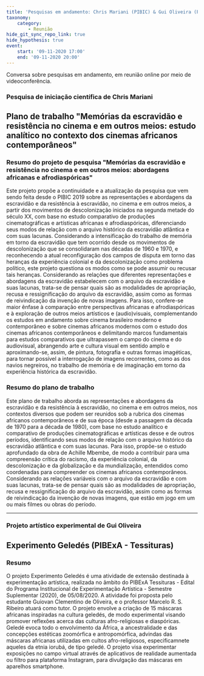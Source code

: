 ```yaml
---
title: 'Pesquisas em andamento: Chris Mariani (PIBIC) & Gui Oliveira (PIBExA)'
taxonomy:
    category:
        - Reunião
hide_git_sync_repo_link: true
hide_hypothesis: true
event:
    start: '09-11-2020 17:00'
    end: '09-11-2020 20:00'
---
```


Conversa sobre pesquisas em andamento, em reunião online por meio de videoconferência.

### Pesquisa de iniciação científica de Chris Mariani

## Plano de trabalho "Memórias da escravidão e resistência no cinema e em outros meios: estudo analítico no contexto dos cinemas africanos contemporâneos"

### Resumo do projeto de pesquisa "Memórias da escravidão e resistência no cinema e em outros meios: abordagens africanas e afrodiaspóricas"

Este projeto propõe a continuidade e a atualização da pesquisa que vem sendo feita desde o PIBIC 2019 sobre as representações e abordagens da escravidão e da resistência à escravidão, no cinema e em outros meios, a partir dos movimentos de descolonização iniciados na segunda metade do século XX, com base no estudo comparativo de produções cinematográficas e artísticas africanas e afrodiaspóricas, diferenciando seus modos de relação com o arquivo histórico da escravidão atlântica e com suas lacunas. Considerando a intensificação do trabalho de memória em torno da escravidão que tem ocorrido desde os movimentos de descolonização que se consolidaram nas décadas de 1960 e 1970, e reconhecendo a atual reconfiguração dos campos de disputa em torno das heranças da experiência colonial e da descolonização como problema político, este projeto questiona os modos como se pode assumir ou recusar tais heranças. Considerando as relações que diferentes representações e abordagens da escravidão estabelecem com o arquivo da escravidão e suas lacunas, trata-se de pensar quais são as modalidades de apropriação, recusa e ressignificação do arquivo da escravidão, assim como as formas de reivindicação da invenção de novas imagens. Para isso, confere-se maior ênfase à comparação entre perspectivas africanas e afrodiaspóricas e à exploração de outros meios artísticos e (audio)visuais, complementando os estudos em andamento sobre cinema brasileiro moderno e contemporâneo e sobre cinemas africanos modernos com o estudo dos cinemas africanos contemporâneos e delimitando marcos fundamentais para estudos comparativos que ultrapassem o campo do cinema e do audiovisual, abrangendo arte e cultura visual em sentido amplo e aproximando-se, assim, de pintura, fotografia e outras formas imagéticas, para tornar possível a interrogação de imagens recorrentes, como as dos navios negreiros, no trabalho de memória e de imaginação em torno da experiência histórica da escravidão.

### Resumo do plano de trabalho

Este plano de trabalho aborda as representações e abordagens da escravidão e da resistência à escravidão, no cinema e em outros meios, nos contextos diversos que podem ser reunidos sob a rubrica dos cinemas africanos contemporâneos e de sua época (desde a passagem da década de 1970 para a década de 1980), com base no estudo analítico e comparativo de produções cinematográficas e artísticas desse e de outros períodos, identificando seus modos de relação com o arquivo histórico da escravidão atlântica e com suas lacunas. Para isso, propõe-se o estudo aprofundado da obra de Achille Mbembe, de modo a contribuir para uma compreensão crítica do racismo, da experiência colonial, da descolonização e da globalização e da mundialização, entendidos como coordenadas para compreender os cinemas africanos contemporâneos. Considerando as relações variáveis com o arquivo da escravidão e com suas lacunas, trata-se de pensar quais são as modalidades de apropriação, recusa e ressignificação do arquivo da escravidão, assim como as formas de reivindicação da invenção de novas imagens, que estão em jogo em um ou mais filmes ou obras do período.

---

### Projeto artístico experimental de Gui Oliveira

## Experimento Geledés (PIBExA - Tessituras) 

### Resumo

O projeto Experimento Geledés é uma atividade de extensão destinada à experimentação artística, realizada no âmbito do PIBExA Tessituras - Edital do Programa Institucional de Experimentação Artística - Semestre Suplementar (2020), de 05/08/2020. A atividade foi proposta pelo estudante Guiovan Clementino de Oliveira, e o professor Marcelo R. S. Ribeiro atuará como tutor. O projeto envolve a criação de 15 máscaras africanas inspiradas na cultura geledés, de modo experimental visando promover reflexões acerca das culturas afro-religiosas e diaspóricas. Geledé evoca todo o envolvimento da África, a ancestralidade e das concepções estéticas zoomórfica e antropomórfica, advindas das máscaras africanas utilizadas em cultos afro-religiosos, especificamnete aqueles da etnia iorubá, de tipo geledé. O projeto visa experimentar exposições no campo virtual através de aplicativos de realidade aumentada ou filtro para plataforma Instagram, para divulgação das máscaras em aparelhos smartphone.